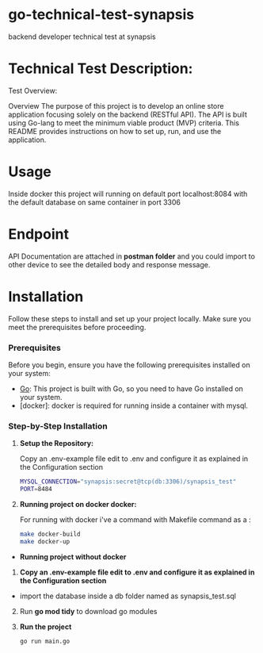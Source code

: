 # go-technical-test-synapsis
backend developer technical test at synapsis

# Technical Test Description:
Test Overview:

Overview
The purpose of this project is to develop an online store application focusing solely on the backend (RESTful API). The API is built using Go-lang to meet the minimum viable product (MVP) criteria. This README provides instructions on how to set up, run, and use the application.

# Usage
Inside docker this project will running on default port localhost:8084 with the default database on same container in port 3306

# Endpoint
API Documentation are attached in 
**postman folder** and you could import to other device to see the detailed body and response message.

# Installation

Follow these steps to install and set up your project locally. Make sure you meet the prerequisites before proceeding.

### Prerequisites

Before you begin, ensure you have the following prerequisites installed on your system:

- [Go](https://golang.org/dl/): This project is built with Go, so you need to have Go installed on your system.
- [docker]: docker is required for running inside a container with mysql.

### Step-by-Step Installation

1. **Setup the Repository:**

   Copy an .env-example file edit to .env and configure it as explained in the Configuration section

   ```bash
   MYSQL_CONNECTION="synapsis:secret@tcp(db:3306)/synapsis_test"
   PORT=8484

2. **Running project on docker docker:**

   For running with docker i've a command with Makefile command as a :

   ```bash
   make docker-build
   make docker-up

- **Running project without docker**

1. **Copy an .env-example file edit to .env and configure it as explained in the Configuration section**

- import the database inside a db folder named as synapsis_test.sql

2. Run **go mod tidy** to download go modules

3. **Run the project**
   ```bash
   go run main.go





